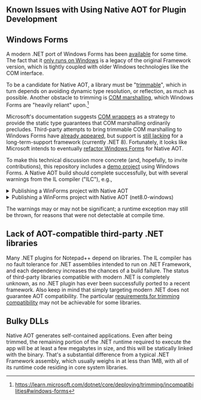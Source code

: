 
Known Issues with Using Native AOT for Plugin Development
---------------------------------------------------------

## Windows Forms

A modern .NET port of Windows Forms has been [available](https://github.com/dotnet/winforms) for some time. The fact that it [only runs on Windows](https://github.com/dotnet/winforms/issues/10028#issuecomment-1743842457) is a legacy of the original Framework version, which is tightly coupled with older Windows technologies like the COM interface.

To be a candidate for Native AOT, a library must be "[trimmable]", which in turn depends on avoiding dynamic type resolution, or reflection, as much as possible. Another obstacle to trimming is [COM marshalling], which Windows Forms are "heavily reliant" upon.[^1]

Microsoft's documentation suggests [COM wrappers] as a strategy to provide the static type guarantees that COM marshalling ordinarily precludes. Third-party attempts to bring trimmable COM marshalling to Windows Forms have [already appeared](https://github.com/kant2002/WinFormsComInterop), but support is [still lacking](https://github.com/kant2002/WinFormsComInterop/issues/62) for a long-term-support framework (currently .NET 8). Fortunately, it looks like Microsoft intends to eventually [refactor Windows Forms](https://github.com/dotnet/winforms/issues/4649) for Native AOT.

To make this technical discussion more concrete (and, hopefully, to invite contributions), this repository includes a [demo project](../examples/gui#readme) using Windows Forms. A Native AOT build should complete successfully, but with several warnings from the IL compiler ("ILC"), e.g.,

<details>
<summary>Publishing a WinForms project with Native AOT</summary>
<pre>
<code>
C:\git\Npp.DotNet.Plugin>dotnet publish examples\gui -r win-x64 -f net9.0-windows -c Release
  npp.dotnet.plugin net9.0-windows succeeded (5.3s) → lib\bin\Release\net9.0-windows\win-x64\npp.dotnet.plugin.dll
  Npp.DotNet.Plugin.Gui.Demo net9.0-windows succeeded with 5 warning(s) (41.5s) → examples\gui\bin\Release\net9.0-windows\win-x64\publish\
    C:\Users\Admin\.nuget\packages\microsoft.windowsdesktop.app.runtime.win-x64\9.0.0\runtimes\win-x64\lib\net9.0\System.Windows.Forms.Primitives.dll : warning IL3053: Assembly 'System.Windows.Forms.Primitives' produced AOT analysis warnings.
    ILC : warning IL3000: System.Windows.Forms.ThreadExceptionDialog.ThreadExceptionDialog(Exception): 'System.Reflection.Assembly.Location.get' always returns an empty string for assemblies embedded in a single-file app. If the path to the app directory is needed, consider calling 'System.AppContext.BaseDirectory'.
    C:\Users\Admin\.nuget\packages\microsoft.windowsdesktop.app.runtime.win-x64\9.0.0\runtimes\win-x64\lib\net9.0\System.Windows.Forms.dll : warning IL3053: Assembly 'System.Windows.Forms' produced AOT analysis warnings.
    ILC : warning IL3000: System.Windows.Forms.Control.ControlVersionInfo.OwnerIsInMemoryAssembly.get: 'System.Reflection.Assembly.Location.get' always returns an empty string for assemblies embedded in a single-file app. If the path to the app directory is needed, consider calling 'System.AppContext.BaseDirectory'.
    C:\Users\Admin\.nuget\packages\microsoft.windowsdesktop.app.runtime.win-x64\9.0.0\runtimes\win-x64\lib\net9.0\System.Formats.Nrbf.dll : warning IL3053: Assembly 'System.Formats.Nrbf' produced AOT analysis warnings.

Build succeeded with 5 warning(s) in 47.5s
</code>
</pre>
</details>

<details>
<summary>Publishing a WinForms project with Native AOT (net8.0-windows)</summary>
<pre>
<code>
C:\git\Npp.DotNet.Plugin>dotnet publish examples\gui -r win-x64 -f net8.0-windows -c Release
MSBuild version 17.9.6+a4ecab324 for .NET
  Determining projects to restore...
  All projects are up-to-date for restore.
  Npp.DotNet.Plugin -> C:\git\npp.dotnet.plugin\lib\bin\Release\net8.0-windows\Npp.DotNet.Plugin.dll
  Npp.DotNet.Plugin.Gui.Demo -> C:\git\npp.dotnet.plugin\examples\gui\bin\Release\net8.0-windows\win-x64\Npp.DotNet.Plugin.Gui.Demo.dll
  Optimizing assemblies for size may change the behavior of the app. Be sure to test after publishing. See: https://aka.ms/dotnet-illink
  Generating native code
  ILC: Method '[PresentationFramework]System.Windows.Documents.MsSpellCheckLib.RCW+SpellCheckerFactoryCoClass..ctor()' will always throw because: Invalid IL or CLR metadata in 'Void SpellCheckerFactoryCoClass..ctor()'
  ILC: Method '[PresentationFramework]System.Windows.Documents.MsSpellCheckLib.RCW+SpellCheckerFactoryCoClass.UnregisterUserDictionary(string,string)' will always throw because: Invalid
  IL or CLR metadata in 'Void SpellCheckerFactoryCoClass.UnregisterUserDictionary(System.String, System.String)'
  ILC: Method '[PresentationFramework]System.Windows.Documents.MsSpellCheckLib.RCW+SpellCheckerFactoryCoClass.RegisterUserDictionary(string,string)' will always throw because: Invalid IL
   or CLR metadata in 'Void SpellCheckerFactoryCoClass.RegisterUserDictionary(System.String, System.String)'
  ILC: Method '[PresentationFramework]System.Windows.Documents.MsSpellCheckLib.RCW+SpellCheckerFactoryCoClass.CreateSpellChecker(string)' will always throw because: Invalid IL or CLR met
  adata in 'ISpellChecker SpellCheckerFactoryCoClass.CreateSpellChecker(System.String)'
  ILC: Method '[WindowsBase]MS.Internal.Security.AttachmentService+AttachmentServices..ctor()' will always throw because: Invalid IL or CLR metadata in 'Void AttachmentServices..ctor()'
  ILC: Method '[PresentationCore]MS.Internal.AppModel.CustomCredentialPolicy+InternetSecurityManager..ctor()' will always throw because: Invalid IL or CLR metadata in 'Void InternetSecur
  ityManager..ctor()'
  ILC: Method '[System.DirectoryServices]System.DirectoryServices.UnsafeNativeMethods+PropertyEntry..ctor()' will always throw because: Invalid IL or CLR metadata in 'Void PropertyEntry.
  .ctor()'
  ILC: Method '[System.DirectoryServices]System.DirectoryServices.UnsafeNativeMethods+PropertyValue..ctor()' will always throw because: Invalid IL or CLR metadata in 'Void PropertyValue.
  .ctor()'
     Creating library bin\Release\net8.0-windows\win-x64\native\Npp.DotNet.Plugin.Gui.Demo.lib and object bin\Release\net8.0-windows\win-x64\native\Npp.DotNet.Plugin.Gui.Demo.exp
  Npp.DotNet.Plugin.Gui.Demo -> C:\git\npp.dotnet.plugin\examples\gui\bin\Release\net8.0-windows\win-x64\publish\
</code>
</pre>
</details>

The warnings may or may not be significant; a runtime exception may still be thrown, for reasons that were not detectable at compile time.


## Lack of AOT-compatible third-party .NET libraries

Many .NET plugins for Notepad++ depend on libraries. The IL compiler has no fault tolerance for .NET assemblies intended to run on .NET Framework, and each dependency increases the chances of a build failure. The status of third-party libraries compatible with modern .NET is completely unknown, as no .NET plugin has ever been successfully ported to a recent framework. Also keep in mind that simply targeting modern .NET does not guarantee AOT compatibility. The particular [requirements for trimming compatibility] may not be achievable for some libraries.


## Bulky DLLs

Native AOT generates self-contained applications. Even after being trimmed, the remaining portion of the .NET runtime required to execute the app will be at least a few megabytes in size, and this will be statically linked with the binary. That's a substantial difference from a typical .NET Framework assembly, which usually weighs in at less than 1MB, with all of its runtime code residing in core system libraries.


[^1]: https://learn.microsoft.com/dotnet/core/deploying/trimming/incompatibilities#windows-forms


[COM marshalling]: https://learn.microsoft.com/dotnet/core/deploying/trimming/incompatibilities/#built-in-com-marshalling
[COM wrappers]: https://learn.microsoft.com/dotnet/standard/native-interop/com-wrappers
[requirements for trimming compatibility]: https://learn.microsoft.com/dotnet/core/deploying/trimming/prepare-libraries-for-trimming/#recommendations
[trimmable]: https://learn.microsoft.com/dotnet/core/deploying/trimming/prepare-libraries-for-trimming
